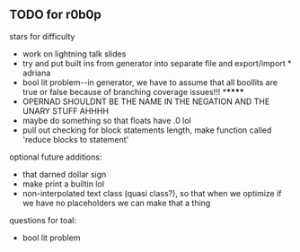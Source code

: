 ## TODO for r0b0p

stars for difficulty

- work on lightning talk slides
- try and put built ins from generator into separate file and export/import \* adriana
- bool lit problem--in generator, we have to assume that all boollits are true or false because of branching coverage issues!!! \***\*\*\*\***
- OPERNAD SHOULDNT BE THE NAME IN THE NEGATION AND THE UNARY STUFF AHHHH
- maybe do something so that floats have .0 lol
- pull out checking for block statements length, make function called 'reduce blocks to statement'

optional future additions:

- that darned dollar sign
- make print a builtin lol
- non-interpolated text class (quasi class?), so that when we optimize if we have no placeholders we can make that a thing

questions for toal:

- bool lit problem
